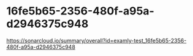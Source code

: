 # 16fe5b65-2356-480f-a95a-d2946375c948
https://sonarcloud.io/summary/overall?id=examly-test_16fe5b65-2356-480f-a95a-d2946375c948
